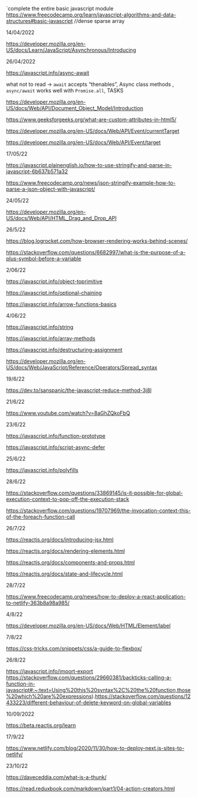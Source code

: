 `complete the entire basic javascript module
https://www.freecodecamp.org/learn/javascript-algorithms-and-data-structures#basic-javascript
//dense sparse array

14/04/2022

https://developer.mozilla.org/en-US/docs/Learn/JavaScript/Asynchronous/Introducing

26/04/2022

https://javascript.info/async-await

what not to read -> `await` accepts “thenables”, Async class methods , `async/await` works well with `Promise.all`, TASKS

https://developer.mozilla.org/en-US/docs/Web/API/Document_Object_Model/Introduction

https://www.geeksforgeeks.org/what-are-custom-attributes-in-html5/

https://developer.mozilla.org/en-US/docs/Web/API/Event/currentTarget

https://developer.mozilla.org/en-US/docs/Web/API/Event/target

17/05/22

https://javascript.plainenglish.io/how-to-use-stringify-and-parse-in-javascript-6b637b571a32

https://www.freecodecamp.org/news/json-stringify-example-how-to-parse-a-json-object-with-javascript/

24/05/22

https://developer.mozilla.org/en-US/docs/Web/API/HTML_Drag_and_Drop_API

26/5/22

https://blog.logrocket.com/how-browser-rendering-works-behind-scenes/

https://stackoverflow.com/questions/6682997/what-is-the-purpose-of-a-plus-symbol-before-a-variable

2/06/22

https://javascript.info/object-toprimitive

https://javascript.info/optional-chaining

https://javascript.info/arrow-functions-basics

4/06/22

https://javascript.info/string

https://javascript.info/array-methods

https://javascript.info/destructuring-assignment

https://developer.mozilla.org/en-US/docs/Web/JavaScript/Reference/Operators/Spread_syntax

19/6/22

https://dev.to/sanspanic/the-javascript-reduce-method-3j8l

21/6/22

https://www.youtube.com/watch?v=8aGhZQkoFbQ

23/6/22

https://javascript.info/function-prototype

https://javascript.info/script-async-defer

25/6/22

https://javascript.info/polyfills

28/6/22

https://stackoverflow.com/questions/33869145/is-it-possible-for-global-execution-context-to-pop-off-the-execution-stack

https://stackoverflow.com/questions/19707969/the-invocation-context-this-of-the-foreach-function-call

26/7/22

https://reactjs.org/docs/introducing-jsx.html

https://reactjs.org/docs/rendering-elements.html

https://reactjs.org/docs/components-and-props.html

https://reactjs.org/docs/state-and-lifecycle.html

28/7/22

https://www.freecodecamp.org/news/how-to-deploy-a-react-application-to-netlify-363b8a98a985/

4/8/22

https://developer.mozilla.org/en-US/docs/Web/HTML/Element/label

7/8/22

https://css-tricks.com/snippets/css/a-guide-to-flexbox/

26/8/22

https://javascript.info/import-export
https://stackoverflow.com/questions/29660381/backticks-calling-a-function-in-javascript#:~:text=Using%20this%20syntax%2C%20the%20function,those%20which%20are%20expressions).https://stackoverflow.com/questions/12433223/different-behaviour-of-delete-keyword-on-global-variables

10/09/2022

https://beta.reactjs.org/learn

17/9/22

https://www.netlify.com/blog/2020/11/30/how-to-deploy-next.js-sites-to-netlify/

23/10/22

https://daveceddia.com/what-is-a-thunk/

https://read.reduxbook.com/markdown/part1/04-action-creators.html
